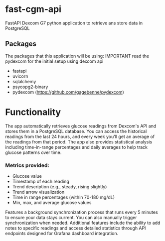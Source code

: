 # fast-cgm-api
FastAPI Dexcom G7 python application to retrieve ans store data in PostgreSQL


## Packages
The packages that this application will be using:
IMPORTANT read the pydexcom for the initial setup using dexcom api
- fastapi
- uvicorn
- sqlalchemy
- psycopg2-binary
- pydexcom (https://github.com/gagebenne/pydexcom)


# Functionality 
The app automatically retrieves glucose readings from Dexcom's API and stores them in a PostgreSQL database. You can access the historical readings from the last 24 hours, and every week you'll get an average of the readings from that period. The app also provides statistical analysis including time-in-range percentages and daily averages to help track glucose patterns over time.

### Metrics provided:

- Glucose value 
- Timestamp of each reading
- Trend description (e.g., steady, rising slightly)
- Trend arrow visualization
- Time in range percentages (within 70-180 mg/dL)
- Min, max, and average glucose values

Features a background synchronization process that runs every 5 minutes to ensure your data stays current. You can also manually trigger synchronization when needed. Additional features include the ability to add notes to specific readings and access detailed statistics through API endpoints designed for Grafana dashboard integration.